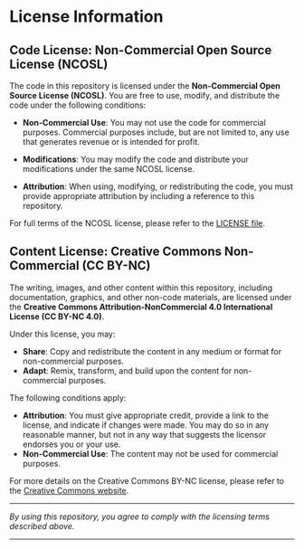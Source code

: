 # License Information

## Code License: Non-Commercial Open Source License (NCOSL)

The code in this repository is licensed under the **Non-Commercial Open Source License (NCOSL)**. You are free to use, modify, and distribute the code under the following conditions:

- **Non-Commercial Use**: You may not use the code for commercial purposes. Commercial purposes include, but are not limited to, any use that generates revenue or is intended for profit.

- **Modifications**: You may modify the code and distribute your modifications under the same NCOSL license.

- **Attribution**: When using, modifying, or redistributing the code, you must provide appropriate attribution by including a reference to this repository.

For full terms of the NCOSL license, please refer to the [LICENSE file](LICENSE).

## Content License: Creative Commons Non-Commercial (CC BY-NC)

The writing, images, and other content within this repository, including documentation, graphics, and other non-code materials, are licensed under the **Creative Commons Attribution-NonCommercial 4.0 International License (CC BY-NC 4.0)**.

Under this license, you may:

- **Share**: Copy and redistribute the content in any medium or format for non-commercial purposes.
- **Adapt**: Remix, transform, and build upon the content for non-commercial purposes.

The following conditions apply:

- **Attribution**: You must give appropriate credit, provide a link to the license, and indicate if changes were made. You may do so in any reasonable manner, but not in any way that suggests the licensor endorses you or your use.
- **Non-Commercial Use**: The content may not be used for commercial purposes.

For more details on the Creative Commons BY-NC license, please refer to the [Creative Commons website](https://creativecommons.org/licenses/by-nc/4.0/).

---

*By using this repository, you agree to comply with the licensing terms described above.*

---
